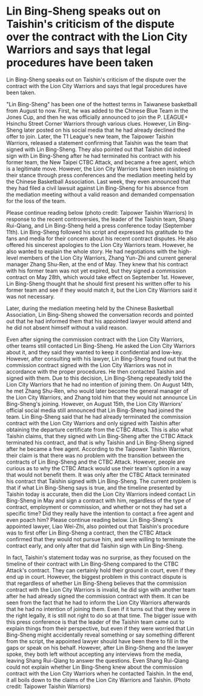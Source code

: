 #  Lin Bing-Sheng speaks out on Taishin's criticism of the dispute over the contract with the Lion City Warriors and says that legal procedures have been taken 
  Lin Bing-Sheng speaks out on Taishin's criticism of the dispute over the contract with the Lion City Warriors and says that legal procedures have been taken.

 "Lin Bing-Sheng" has been one of the hottest terms in Taiwanese basketball from August to now. First, he was added to the Chinese Blue Team in the Jones Cup, and then he was officially announced to join the P. LEAGUE+ Hsinchu Street Corner Warriors through various clues. However, Lin Bing-Sheng later posted on his social media that he had already declined the offer to join. Later, the T1 League's new team, the Taipower Taishin Warriors, released a statement confirming that Taishin was the team that signed with Lin Bing-Sheng. They also pointed out that Taishin did indeed sign with Lin Bing-Sheng after he had terminated his contract with his former team, the New Taipei CTBC Attack, and became a free agent, which is a legitimate move. However, the Lion City Warriors have been insisting on their stance through press conferences and the mediation meeting held by the Chinese Basketball Association. Last week, they even announced that they had filed a civil lawsuit against Lin Bing-Sheng for his absence from the mediation meeting without a valid reason and demanded compensation for the loss of the team.

 Please continue reading below (photo credit: Taipower Taishin Warriors) In response to the recent controversies, the leader of the Taishin team, Shang Rui-Qiang, and Lin Bing-Sheng held a press conference today (September 11th). Lin Bing-Sheng followed his script and expressed his gratitude to the fans and media for their concern about his recent contract disputes. He also offered his sincerest apologies to the Lion City Warriors team. However, he also wanted to explain the whole story. He had negotiations with the high-level members of the Lion City Warriors, Zhang Yun-Zhi and current general manager Zhang Shu-Ren, at the end of May. They knew that his contract with his former team was not yet expired, but they signed a commission contract on May 28th, which would take effect on September 1st. However, Lin Bing-Sheng thought that he should first present his written offer to his former team and see if they would match it, but the Lion City Warriors said it was not necessary.

 Later, during the mediation meeting held by the Chinese Basketball Association, Lin Bing-Sheng showed the conversation records and pointed out that he had informed them that his appointed lawyer would attend and he did not absent himself without a valid reason.

 Even after signing the commission contract with the Lion City Warriors, other teams still contacted Lin Bing-Sheng. He asked the Lion City Warriors about it, and they said they wanted to keep it confidential and low-key. However, after consulting with his lawyer, Lin Bing-Sheng found out that the commission contract signed with the Lion City Warriors was not in accordance with the proper procedures. He then contacted Taishin and signed with them. Due to this decision, Lin Bing-Sheng repeatedly told the Lion City Warriors that he had no intention of joining them. On August 14th, he met Zhang Shu-Ren, who would later become the general manager of the Lion City Warriors, and Zhang told him that they would not announce Lin Bing-Sheng's joining. However, on August 15th, the Lion City Warriors' official social media still announced that Lin Bing-Sheng had joined the team. Lin Bing-Sheng said that he had already terminated the commission contract with the Lion City Warriors and only signed with Taishin after obtaining the departure certificate from the CTBC Attack. This is also what Taishin claims, that they signed with Lin Bing-Sheng after the CTBC Attack terminated his contract, and that is why Taishin and Lin Bing-Sheng signed after he became a free agent. According to the Taipower Taishin Warriors, their claim is that there was no problem with the transition between the contracts of Lin Bing-Sheng and the CTBC Attack. However, people are curious as to why the CTBC Attack would use their team's option in a way that would not benefit them. It was only after the CTBC Attack terminated his contract that Taishin signed with Lin Bing-Sheng. The current problem is that if what Lin Bing-Sheng says is true, and the timeline presented by Taishin today is accurate, then did the Lion City Warriors indeed contact Lin Bing-Sheng in May and sign a contract with him, regardless of the type of contract, employment or commission, and whether or not they had set a specific time? Did they really have the intention to contact a free agent and even poach him? Please continue reading below. Lin Bing-Sheng's appointed lawyer, Liao Wei-Zhi, also pointed out that Taishin's procedure was to first offer Lin Bing-Sheng a contract, then the CTBC Attack confirmed that they would not pursue him, and were willing to terminate the contract early, and only after that did Taishin sign with Lin Bing-Sheng.

 In fact, Taishin's statement today was no surprise, as they focused on the timeline of their contract with Lin Bing-Sheng compared to the CTBC Attack's contract. They can certainly hold their ground in court, even if they end up in court. However, the biggest problem in this contract dispute is that regardless of whether Lin Bing-Sheng believes that the commission contract with the Lion City Warriors is invalid, he did sign with another team after he had already signed the commission contract with them. It can be seen from the fact that he had to inform the Lion City Warriors afterwards that he had no intention of joining them. Even if it turns out that they were in the right legally, it is still not right to do so at that time. The bigger issue with this press conference is that the leader of the Taishin team came out to explain things from their perspective, but even if they were worried that Lin Bing-Sheng might accidentally reveal something or say something different from the script, the appointed lawyer should have been there to fill in the gaps or speak on his behalf. However, after Lin Bing-Sheng and the lawyer spoke, they both left without accepting any interviews from the media, leaving Shang Rui-Qiang to answer the questions. Even Shang Rui-Qiang could not explain whether Lin Bing-Sheng knew about the commission contract with the Lion City Warriors when he contacted Taishin. In the end, it all boils down to the claims of the Lion City Warriors and Taishin. (Photo credit: Taipower Taishin Warriors)